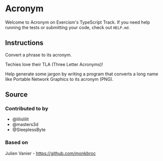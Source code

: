 # Acronym

Welcome to Acronym on Exercism's TypeScript Track.
If you need help running the tests or submitting your code, check out `HELP.md`.

## Instructions

Convert a phrase to its acronym.

Techies love their TLA (Three Letter Acronyms)!

Help generate some jargon by writing a program that converts a long name
like Portable Network Graphics to its acronym (PNG).

## Source

### Contributed to by

- @lilislilit
- @masters3d
- @SleeplessByte

### Based on

Julien Vanier - https://github.com/monkbroc